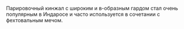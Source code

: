 Парировочный кинжал с широким и в-образным гардом стал очень популярным в Индаросе и часто используется в сочетании с фехтовальным мечом.